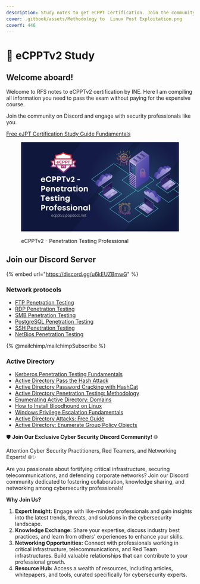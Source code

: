 ```yaml
---
description: Study notes to get eCPPT Certification. Join the community on Discord
cover: .gitbook/assets/Methodology to  Linux Post Exploitation.png
coverY: 446
---
```


# 🍕 eCPPTv2 Study

## Welcome aboard!

Welcome to RFS notes to eCPPTv2 certification by INE. Here I am compiling all information you need to pass the exam without paying for the expensive course.

Join the community on Discord and engage with security professionals like you.

[Free eJPT Certification Study Guide Fundamentals](https://www.poplabsec.com/ejpt-certification-study-material/)

<figure><img src=".gitbook/assets/eCPPTv2 - Penetration Testing Professional.png" alt="eCPPTv2 - Penetration Testing Professional"><figcaption><p>eCPPTv2 - Penetration Testing Professional</p></figcaption></figure>

## Join our Discord Server

{% embed url="https://discord.gg/u6kEUZBmwG" %}

### Network protocols

* [FTP Penetration Testing](https://www.poplabsec.com/ftp-penetration-testing/)
* [RDP Penetration Testing](https://www.poplabsec.com/rdp-penetration-testing/)
* [SMB Penetration Testing](https://www.poplabsec.com/smb-penetration-testing/)
* [PostgreSQL Penetration Testing](https://www.poplabsec.com/postgresql-penetration-testing/)
* [SSH Penetration Testing](https://www.poplabsec.com/ssh-penetration-testing/)
* [NetBios Penetration Testing](https://www.poplabsec.com/netbios-penetration-testing/)

{% @mailchimp/mailchimpSubscribe %}

### Active Directory

* [Kerberos Penetration Testing Fundamentals](https://www.poplabsec.com/kerberos-penetration-testing-fundamentals/)
* [Active Directory Pass the Hash Attack](https://www.poplabsec.com/active-directory-pass-the-hash-attack/)
* [Active Directory Password Cracking with HashCat](https://www.poplabsec.com/active-directory-password-cracking-with-hashcat/)
* [Active Directory Penetration Testing: Methodology](https://www.poplabsec.com/active-directory-penetration-testing-methodology/)
* [Enumerating Active Directory: Domains](https://www.poplabsec.com/active-directory-enumerate-domains/)
* [How to Install Bloodhound on Linux](https://www.poplabsec.com/how-to-install-bloodhound-on-linux/)
* [Windows Privilege Escalation Fundamentals](https://www.poplabsec.com/windows-privilege-escalation-fundamentals/)
* [Active Directory Attacks: Free Guide](https://www.poplabsec.com/active-directory-attacks/)
* [Active Directory: Enumerate Group Policy Objects](https://www.poplabsec.com/active-directory-enumerate-group-policy-objects/)

🛡️ **Join Our Exclusive Cyber Security Discord Community!** 🌐

Attention Cyber Security Practitioners, Red Teamers, and Networking Experts! 🌐✨

Are you passionate about fortifying critical infrastructure, securing telecommunications, and defending corporate networks? Join our Discord community dedicated to fostering collaboration, knowledge sharing, and networking among cybersecurity professionals!

**Why Join Us?**

1. **Expert Insight:** Engage with like-minded professionals and gain insights into the latest trends, threats, and solutions in the cybersecurity landscape.
2. **Knowledge Exchange:** Share your expertise, discuss industry best practices, and learn from others' experiences to enhance your skills.
3. **Networking Opportunities:** Connect with professionals working in critical infrastructure, telecommunications, and Red Team infrastructures. Build valuable relationships that can contribute to your professional growth.
4. **Resource Hub:** Access a wealth of resources, including articles, whitepapers, and tools, curated specifically for cybersecurity experts.
